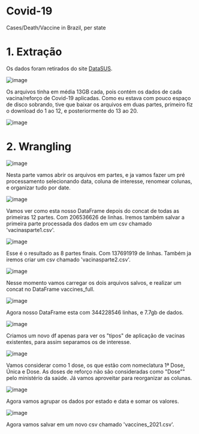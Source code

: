 # Covid-19
Cases/Death/Vaccine in Brazil, per state

# 1. Extração

Os dados foram retirados do site [DataSUS](https://opendatasus.saude.gov.br/dataset/covid-19-vacinacao/resource/301983f2-aa50-4977-8fec-cfab0806cb0b?inner_span=True).

![image](https://github.com/JosueMorfim/Covid-19/assets/141301164/8ac34029-67e8-4fba-b20b-425ab3ea8e25)



Os arquivos tinha em média 13GB cada, pois contém os dados de cada vacina/reforço de Covid-19 aplicadas. Como eu estava com pouco espaço de disco sobrando, tive que baixar os arquivos em duas partes, primeiro fiz o download do 1 ao 12, e posteriormente do 13 ao 20.

![image](https://github.com/JosueMorfim/Covid-19/assets/141301164/b7504cbc-3da5-4aa4-9ca2-3b8bef535b3f)



# 2. Wrangling

![image](https://github.com/JosueMorfim/Covid-19/assets/141301164/02f550f9-8280-47bb-b613-87fd7cd94581)



Nesta parte vamos abrir os arquivos em partes, e ja vamos fazer um pré processamento selecionando data, coluna de interesse, renomear colunas, e organizar tudo por date.

![image](https://github.com/JosueMorfim/Covid-19/assets/141301164/002f51ce-d734-407c-b8ff-99bbdf01e209)




Vamos ver como esta nosso DataFrame depois do concat de todas as primeiras 12 partes. Com 206536626 de linhas.
Iremos também salvar a primeira parte processada dos dados em um csv chamado 'vacinasparte1.csv'.

![image](https://github.com/JosueMorfim/Covid-19/assets/141301164/a8bccfd4-0c72-440f-86a7-b2c2291255b4)



Esse é o resultado as 8 partes finais. Com 137691919 de linhas.
Também ja iremos criar um csv chamado 'vacinasparte2.csv'.

![image](https://github.com/JosueMorfim/Covid-19/assets/141301164/feb0065f-6001-4140-8c35-e51944897f4c)




Nesse momento vamos carregar os dois arquivos salvos, e realizar um concat no DataFrame vaccines_full.

![image](https://github.com/JosueMorfim/Covid-19/assets/141301164/d23e6e26-efaf-44d3-b173-a512ce4ca31a)



Agora nosso DataFrame esta com 344228546 linhas, e 7.7gb de dados.

![image](https://github.com/JosueMorfim/Covid-19/assets/141301164/a99d9cf9-6163-46d4-a917-b30418ebc719)



Criamos um novo df apenas para ver os "tipos" de aplicação de vacinas existentes, para assim separamos os de interesse.

![image](https://github.com/JosueMorfim/Covid-19/assets/141301164/603e2ffc-1d20-4d14-887d-e0f99373b5a1)



Vamos considerar como 1 dose, os que estão com nomeclatura 1ª Dose, Única e Dose. As doses de reforço não são consideradas como "Dose"" pelo ministério da saúde.
Já vamos aproveitar para reorganizar as colunas.

![image](https://github.com/JosueMorfim/Covid-19/assets/141301164/601f6257-719f-4953-adcf-ec75fb45f994)



Agora vamos agrupar os dados por estado e data e somar os valores.

![image](https://github.com/JosueMorfim/Covid-19/assets/141301164/e4617fd1-8da5-4717-99ee-d8e609017377)



Agora vamos salvar em um novo csv chamado 'vaccines_2021.csv'.
